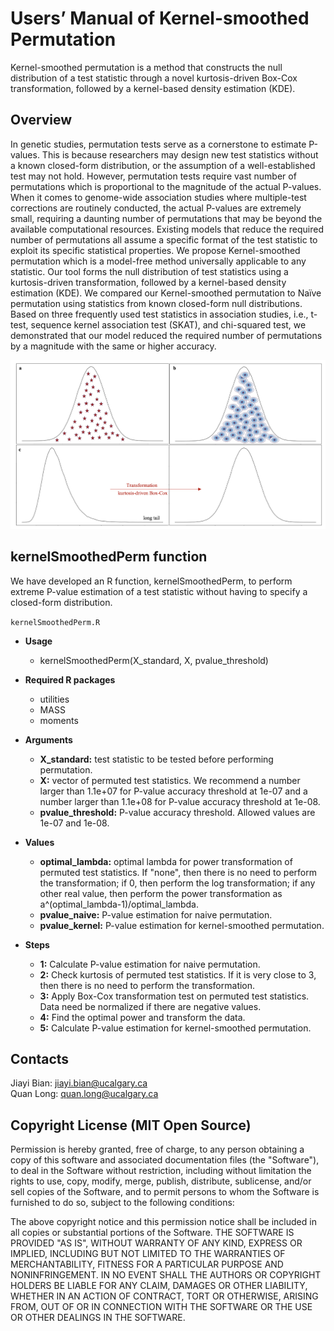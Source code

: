 # Users’ Manual of Kernel-smoothed Permutation
Kernel-smoothed permutation is a method that constructs the null distribution of a test statistic through a novel kurtosis-driven Box-Cox transformation, followed by a kernel-based density estimation (KDE). 

## Overview
In genetic studies, permutation tests serve as a cornerstone to estimate P-values. This is because researchers may design new test statistics without a known closed-form distribution, or the assumption of a well-established test may not hold. However, permutation tests require vast number of permutations which is proportional to the magnitude of the actual P-values. When it comes to genome-wide association studies where multiple-test corrections are routinely conducted, the actual P-values are extremely small, requiring a daunting number of permutations that may be beyond the available computational resources. Existing models that reduce the required number of permutations all assume a specific format of the test statistic to exploit its specific statistical properties. We propose Kernel-smoothed permutation which is a model-free method universally applicable to any statistic. Our tool forms the null distribution of test statistics using a kurtosis-driven transformation, followed by a kernel-based density estimation (KDE). We compared our Kernel-smoothed permutation to Naïve permutation using statistics from known closed-form null distributions. Based on three frequently used test statistics in association studies, i.e., t-test, sequence kernel association test (SKAT), and chi-squared test, we demonstrated that our model reduced the required number of permutations by a magnitude with the same or higher accuracy.   

![My Image](Figure1.png)

## kernelSmoothedPerm function
We have developed an R function, kernelSmoothedPerm, to perform extreme P-value estimation of a test statistic without having to specify a closed-form distribution. 

`kernelSmoothedPerm.R`

- **Usage**
  - kernelSmoothedPerm(X_standard, X, pvalue_threshold)

- **Required R packages**
  - utilities
  - MASS
  - moments

- **Arguments**
  - **X_standard:** test statistic to be tested before performing permutation.
  - **X:** vector of permuted test statistics. We recommend a number larger than 1.1e+07 for P-value accuracy threshold at 1e-07 and a number larger than 1.1e+08 
           for P-value accuracy threshold at 1e-08.
  - **pvalue_threshold:** P-value accuracy threshold. Allowed values are 1e-07 and 1e-08.

- **Values**
  - **optimal_lambda:** optimal lambda for power transformation of permuted test statistics. If "none", then there is no need to perform the transformation; if 0, then perform the log 
                        transformation; if any other real value, then perform the power transformation as a^(optimal_lambda-1)/optimal_lambda.
  - **pvalue_naive:** P-value estimation for naive permutation.
  - **pvalue_kernel:** P-value estimation for kernel-smoothed permutation.
 
- **Steps**
  - **1:** Calculate P-value estimation for naive permutation.
  - **2:** Check kurtosis of permuted test statistics. If it is very close to 3, then there is no need to perform the transformation.
  - **3:** Apply Box-Cox transformation test on permuted test statistics. Data need be normalized if there are negative values.
  - **4:** Find the optimal power and transform the data.
  - **5:** Calculate P-value estimation for kernel-smoothed permutation.

## Contacts
Jiayi Bian: jiayi.bian@ucalgary.ca  
Quan Long: quan.long@ucalgary.ca

## Copyright License (MIT Open Source)
Permission is hereby granted, free of charge, to any person obtaining a copy of this software and associated documentation files (the "Software"), to deal in the Software without restriction, including without limitation the rights to use, copy, modify, merge, publish, distribute, sublicense, and/or sell copies of the Software, and to permit persons to whom the Software is furnished to do so, subject to the following conditions:

The above copyright notice and this permission notice shall be included in all copies or substantial portions of the Software. THE SOFTWARE IS PROVIDED "AS IS", WITHOUT WARRANTY OF ANY KIND, EXPRESS OR IMPLIED, INCLUDING BUT NOT LIMITED TO THE WARRANTIES OF MERCHANTABILITY, FITNESS FOR A PARTICULAR PURPOSE AND NONINFRINGEMENT. IN NO EVENT SHALL THE AUTHORS OR COPYRIGHT HOLDERS BE LIABLE FOR ANY CLAIM, DAMAGES OR OTHER LIABILITY, WHETHER IN AN ACTION OF CONTRACT, TORT OR OTHERWISE, ARISING FROM, OUT OF OR IN CONNECTION WITH THE SOFTWARE OR THE USE OR OTHER DEALINGS IN THE SOFTWARE.
